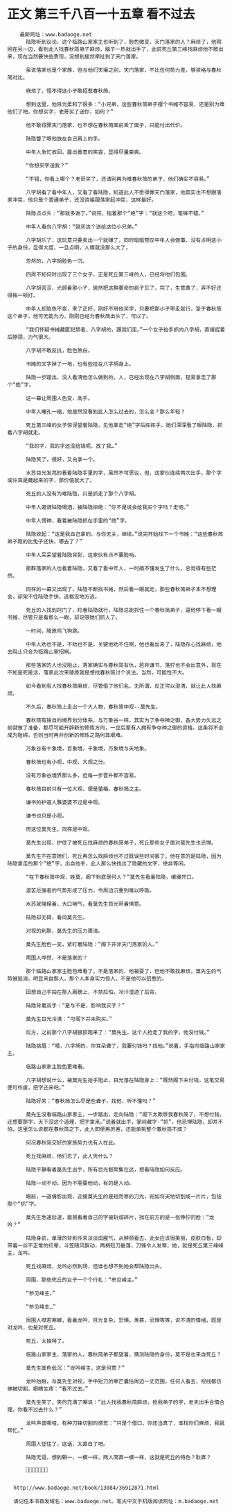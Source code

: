 # 正文 第三千八百一十五章 看不过去
        最新网址：www.badaoge.net
          陆隐听到议论，这个临路山家家主也听到了，脸色微变，天门落家的人？麻烦了，他刚刚在另一边，看到此人找春秋简弟子麻烦，脑子一热就出手了，此前死丘第三峰找麻烦他不敢出来，现在当然要快些表现，没想到居然牵扯到了天门落家。
      
          虽说落家也是个家族，但与他们天壤之别，天门落家，不比任何势力差，够资格与春秋简对比。
      
          麻烦了，怪不得这小子敢招惹春秋简。
      
          想到这里，他目光柔和了很多：“小兄弟，这些春秋简弟子摆个书摊不容易，还是别为难他们了吧，你想买字，老哥买了送你，如何？”
      
          他不敢得罪天门落家，也不想在春秋简面前丢了面子，只能付出代价。
      
          陆隐瞥了眼他放在自己肩上的手。
      
          中年人急忙收回，露出善意的笑容，显得尽量豪爽。
      
          “你想买字送我？”
      
          “不错，你看上哪个？老哥买了，还请别再为难春秋简的弟子，他们确实不容易。”
      
          八字胡看了看中年人，又看了看陆隐，知道此人不愿得罪天门落家，他其实也不想跟落家冲突，他只是个普通弟子，还没资格跟落家起冲突，这样最好。
      
          陆隐点点头：“那就多谢了。”说完，指着那个“绝”字：“就这个吧，笔锋不错。”
      
          中年人看向八字胡：“就买这个送给这位小兄弟。”
      
          八字胡乐了，这玩意只要卖出一个就赚了，同时暗暗赞叹中年人会做事，没有点明这小子的身份，显得大度，一旦点明，人情就没那么大了。
      
          忽然的，八字胡脸色一沉。
      
          四周不知何时出现了三个女子，正是死丘第三峰的人，已经将他们包围。
      
          八字胡苦涩，光顾着那小子，居然把这群要命的疯子忘了，完了，生意黄了，弄不好还得挨一顿打。
      
          中年人却脸色不变，来了正好，刚好不用他买字，只要把那小子带走就行，至于春秋简这个弟子，他可无能为力，刚刚已经为春秋简出头了，可以了。
      
          “我们怀疑书摊藏匿犯禁者，八字胡的，跟我们走。”一个女子抬手抓向八字胡，直接捏着后脖颈，力气很大。
      
          八字胡不敢反抗，脸色煞白。
      
          书摊的文字掉了一地，也有些挂在八字胡身上。
      
          陆隐一步踏出，没人看清他怎么做到的，人，已经出现在八字胡侧面，轻易拿走了那个“绝”字。
      
          这一幕让周围人色变，高手。
      
          中年人瞳孔一缩，他居然没看到此人怎么过去的，怎么会？那么年轻？
      
          死丘第三峰的女子惊讶望着陆隐，见他拿走“绝”字后挥挥手，她们深深看了眼陆隐，抓着八字胡就走。
      
          “我的字，我的字还没给钱呢，放了我…”
      
          陆隐笑了，很好，又白拿一个。
      
          水苏目光发亮的看着陆隐手里的字，虽然不可思议，但，这家伙连续两次出手，那个字或许真是藏起来的字，那价值就大了。
      
          死丘的人没有为难陆隐，只是抓走了那个八字胡。
      
          中年人邀请陆隐喝酒，被陆隐拒绝：“你不是说会给我买个字吗？走吧。”
      
          中年人愣神，看着被陆隐抓在手里的“绝”字。
      
          陆隐收起：“这是我自己拿的，与你无关，继续。”说完开始找下一个书摊：“这些春秋简弟子跑的比兔子还快，哪去了？”
      
          中年人呆呆望着陆隐背影，这家伙有点不要脸呐。
      
          那群落家的人也看着陆隐，又看了看中年人，一时搞不懂发生了什么，总觉得有些茫然。
      
          同样的一幕又出现了，陆隐不断找书摊，然后看一眼就走，那些春秋简弟子本不想理会，却架不住陆隐手快，逃都没地方逃。
      
          死丘的人找到窍门了，盯着陆隐就行，陆隐总能抓住一个春秋简弟子，逼他停下看一眼书摊，尽管只是看那么一眼，却足够她们抓人了。
      
          一时间，陵原鸡飞狗跳。
      
          中年人劝也不是，不劝也不是，关键他劝不住啊，他也看出来了，陆隐存心找麻烦，他去阻止只会为临路山家招祸。
      
          那些落家的人也没阻止，落家确实与春秋简有仇，若非谦书，落狞也不会出意外，现在不知是死是活，落家此次来陵原就是想找春秋简讨个说法，当然，可能性不大。
      
          如今看到有人找春秋简麻烦，尽管借了他们名，无所谓，反正可以澄清，就让此人找麻烦。
      
          不久后，春秋简上走出一个大人物，春秋简中观--莫先生。
      
          春秋简有独自的境界划分体系，与万象谷一样，其实为了争夺神之御，各大势力久远之前就做了准备，都尽可能开辟新的修炼方向，一旦后辈有人拥有争夺神之御的资格，这条将不会成为阻碍，否则当时再开创新的修炼之路何其艰难。
      
          万象谷有十象境，百象境，千象境，万象境与天地象。
      
          春秋简也有小观，中观，大观之分。
      
          没有万象谷境界那么多，但每一步晋升都不容易。
      
          春秋简目前只有一位大观，便是萤梅，春秋简之主。
      
          谦书的护道人雅婆婆不过是中观。
      
          谦书也只是小观。
      
          而这位莫先生，同样是中观。
      
          莫先生出现，护住了被死丘找麻烦的春秋简弟子，死丘那些女子面对莫先生也忌惮。
      
          莫先生不在意她们，死丘再怎么找麻烦也不过耽误些时间罢了，他在意的是陆隐，因为陆隐拿走的那个“绝”字，出自他手，此人那么快找出了隐藏的文字，绝非等闲。
      
          “在下春秋简中观，姓莫，阁下到底是何人？”莫先生看着陆隐，缓缓开口。
      
          渡苦厄强者的气势形成了压力，令周边沉重到难以呼吸。
      
          水苏就强撑着，大口喘气，看莫先生目光带着惧意。
      
          陆隐却无碍，看向莫先生。
      
          对视的刹那，莫先生的压力骤消。
      
          莫先生脸色一变，紧盯着陆隐：“阁下并非天门落家的人。”
      
          周围人哗然，不是落家的？
      
          那个临路山家家主脸色难看了，不是落家的，他被耍了，但他不敢找麻烦，莫先生的气势被抵消，明显来自那人，那个人本身实力惊人，不是他可以招惹的。
      
          回想自己手拍在那人肩膀上，不禁后怕，冷汗湿透了后背。
      
          陆隐背着双手：“是与不是，影响我买字？”
      
          莫先生目光冷漠：“可阁下并未购买。”
      
          后方，之前那个八字胡狼狈跑来了：“莫先生，这个人抢走了我的字，他没付钱。”
      
          陆隐挑眉：“喂，八字胡的，你耳朵聋了，我要付钱吗？找他。”说着，手指向临路山家家主。
      
          临路山家家主脸色更难看。
      
          八字胡想说什么，被莫先生抬手阻止，目光落在陆隐身上：“既然阁下未付钱，这笔交易便可作废，把字还来吧。”
      
          陆隐好笑：“春秋简怎么尽是些聋子，找他，听不懂吗？”
      
          莫先生没看临路山家家主，一步踏出，走向陆隐：“阁下太欺辱我春秋简了，不想付钱，还想要那字，天下没这个道理，把字拿来。”说着就出手，掌间藏字-“抓”，他忌惮陆隐，却并不怕，这里怎么说都在春秋简之下，此人即便再厉害，还能单挑整个春秋简不成？
      
          何况春秋简交好的家族势力也有人在此。
      
          死丘找麻烦，他们忍了，此人凭什么？
      
          陆隐平静看着莫先生出手，所有目光都聚集在这，想看陆隐如何反应。
      
          陆隐一动不动，因为不需要他动，有的是人动。
      
          眼前，一道倩影出现，迎接莫先生的是短而寒的刀光，宛如将天地切割成一片片，包括那个“抓”字。
      
          莫先生急速后退，震撼看着自己的字被斩成碎片，挡在前方的是一张狰狞的脸：“龙吟？”
      
          陆隐身前，单薄的背影传来淡淡血腥气，从脖颈看去，此女应该很美丽，皮肤白皙，却带着一丝不正常的红晕，斗笠随风飘动，两柄短刀垂落，刀锋令人发寒，她，就是死丘第三峰峰主，龙吟。
      
          死丘找麻烦，龙吟必然到场，但谁也想不到她会帮陆隐出头。
      
          周围，那些死丘的女子一个个行礼：“参见峰主。”
      
          “参见峰主。”
      
          “参见峰主…”
      
          周围人噤若寒蝉，看着龙吟，目光复杂，恐惧，羡慕，忌惮等等，说不清的情绪，既是对龙吟，也是对死丘。
      
          死丘，太独特了。
      
          临路山家家主，落家的人，春秋简弟子都望着，猜测陆隐的身份，莫不是也来自死丘？
      
          莫先生面色低沉：“龙吟峰主，这是何意？”
      
          龙吟抬眼，与莫先生对视，手中短刀的寒芒囊括周边一丈范围，任何人看去，视线都仿佛被切割，眼睛生疼：“看不过去。”
      
          莫先生笑了，笑的充满了嘲讽：“此人找我春秋简麻烦，抢我弟子的字，老夫出手合情合理，你看不过去什么？”
      
          龙吟声音嘶哑，有种刀锋切割的感觉：“只是个借口，你还当真了，谁找你们麻烦，我就帮忙。”
      
          周围人怔住了，这话，太直白了吧。
      
          陆隐无语，想到朝一，一模一样，两人简直一模一样，这就是死丘的特色？耿直？
      
          
      
      
      http://www.badaoge.net/book/13084/36912871.html
      
      请记住本书首发域名：www.badaoge.net。笔尖中文手机版阅读网址：m.badaoge.net